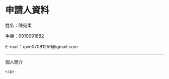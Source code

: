 <html>
  <head>
  <h1>申請人資料</h1>
    <p>姓名：陳宛柔</p>
    <p>手機：0919091682</p>
    <p>E-mail：qwe07081259@gmail.com</p>
   </head>
    <hr size="10px" align="center" width="100%" noshade>
  <body>
    <p>
      <h7>個人簡介</h7>
        
    </p>
  </body>
  
  <p></p>
  
</html>
